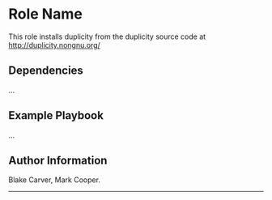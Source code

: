 Role Name
=========

This role installs duplicity from the duplicity source code at http://duplicity.nongnu.org/

Dependencies
------------

...

Example Playbook
----------------

...

Author Information
------------------

Blake Carver, Mark Cooper.

---
